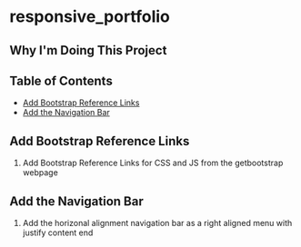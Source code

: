 # responsive_portfolio

## Why I'm Doing This Project

## Table of Contents
* [Add Bootstrap Reference Links](#add-bootstrap-reference-links)
* [Add the Navigation Bar](#add-the-navigation-bar)


## Add Bootstrap Reference Links
1. Add Bootstrap Reference Links for CSS and JS from the getbootstrap webpage

## Add the Navigation Bar
1. Add the horizonal alignment navigation bar as a right aligned menu with justify content end